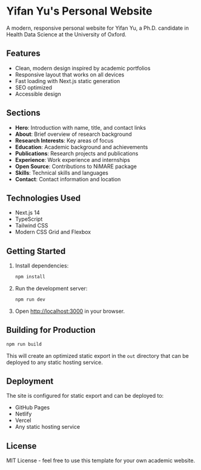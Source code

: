 # Yifan Yu's Personal Website

A modern, responsive personal website for Yifan Yu, a Ph.D. candidate in Health Data Science at the University of Oxford.

## Features

- Clean, modern design inspired by academic portfolios
- Responsive layout that works on all devices
- Fast loading with Next.js static generation
- SEO optimized
- Accessible design

## Sections

- **Hero**: Introduction with name, title, and contact links
- **About**: Brief overview of research background
- **Research Interests**: Key areas of focus
- **Education**: Academic background and achievements
- **Publications**: Research projects and publications
- **Experience**: Work experience and internships
- **Open Source**: Contributions to NiMARE package
- **Skills**: Technical skills and languages
- **Contact**: Contact information and location

## Technologies Used

- Next.js 14
- TypeScript
- Tailwind CSS
- Modern CSS Grid and Flexbox

## Getting Started

1. Install dependencies:
   ```bash
   npm install
   ```

2. Run the development server:
   ```bash
   npm run dev
   ```

3. Open [http://localhost:3000](http://localhost:3000) in your browser.

## Building for Production

```bash
npm run build
```

This will create an optimized static export in the `out` directory that can be deployed to any static hosting service.

## Deployment

The site is configured for static export and can be deployed to:
- GitHub Pages
- Netlify
- Vercel
- Any static hosting service

## License

MIT License - feel free to use this template for your own academic website.
